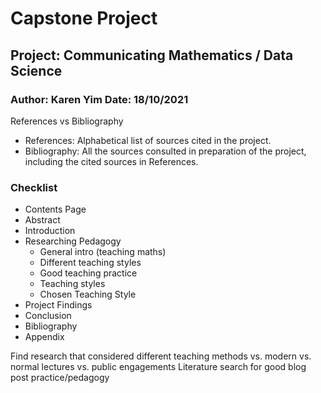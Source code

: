 # Capstone Project

## Project: Communicating Mathematics / Data Science
### Author: Karen Yim	Date: 18/10/2021

References vs Bibliography
- References: Alphabetical list of sources cited in the project.
- Bibliography: All the sources consulted in preparation of the project, including the cited sources in References.

### Checklist
- Contents Page
- Abstract
- Introduction
- Researching Pedagogy
  - General intro (teaching maths)
  - Different teaching styles 
  - Good teaching practice
  - Teaching styles
  - Chosen Teaching Style
- Project Findings
- Conclusion
- Bibliography
- Appendix

Find research that considered different teaching methods vs. modern vs. normal lectures vs. public engagements
Literature search for good blog post practice/pedagogy
